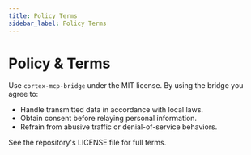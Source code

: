 ```yaml
---
title: Policy Terms
sidebar_label: Policy Terms
---
```


# Policy & Terms

Use `cortex-mcp-bridge` under the MIT license. By using the bridge you agree to:
- Handle transmitted data in accordance with local laws.
- Obtain consent before relaying personal information.
- Refrain from abusive traffic or denial-of-service behaviors.

See the repository's LICENSE file for full terms.
